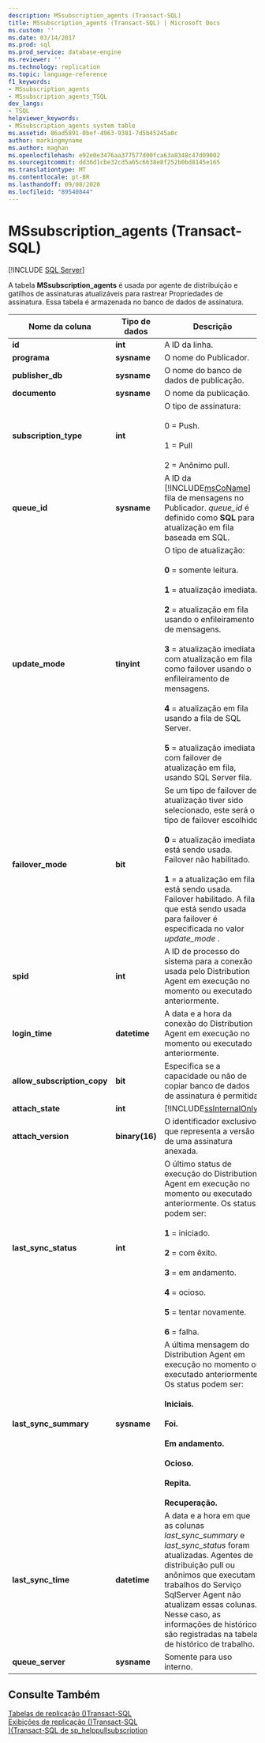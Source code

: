 ```yaml
---
description: MSsubscription_agents (Transact-SQL)
title: MSsubscription_agents (Transact-SQL) | Microsoft Docs
ms.custom: ''
ms.date: 03/14/2017
ms.prod: sql
ms.prod_service: database-engine
ms.reviewer: ''
ms.technology: replication
ms.topic: language-reference
f1_keywords:
- MSsubscription_agents
- MSsubscription_agents_TSQL
dev_langs:
- TSQL
helpviewer_keywords:
- MSsubscription_agents system table
ms.assetid: 86ad5891-0bef-4963-9381-7d5b45245a0c
author: markingmyname
ms.author: maghan
ms.openlocfilehash: e92e0e3476aa377577d00fca63a8348c47d09002
ms.sourcegitcommit: dd36d1cbe32cd5a65c6638e8f252b0bd8145e165
ms.translationtype: MT
ms.contentlocale: pt-BR
ms.lasthandoff: 09/08/2020
ms.locfileid: "89540844"
---
```

# <a name="mssubscription_agents-transact-sql"></a>MSsubscription_agents (Transact-SQL)
[!INCLUDE [SQL Server](../../includes/applies-to-version/sqlserver.md)]

  A tabela **MSsubscription_agents** é usada por agente de distribuição e gatilhos de assinaturas atualizáveis para rastrear Propriedades de assinatura. Essa tabela é armazenada no banco de dados de assinatura.  
  
|Nome da coluna|Tipo de dados|Descrição|  
|-----------------|---------------|-----------------|  
|**id**|**int**|A ID da linha.|  
|**programa**|**sysname**|O nome do Publicador.|  
|**publisher_db**|**sysname**|O nome do banco de dados de publicação.|  
|**documento**|**sysname**|O nome da publicação.|  
|**subscription_type**|**int**|O tipo de assinatura:<br /><br /> 0 = Push.<br /><br /> 1 = Pull<br /><br /> 2 = Anônimo pull.|  
|**queue_id**|**sysname**|A ID da [!INCLUDE[msCoName](../../includes/msconame-md.md)] fila de mensagens no Publicador. *queue_id* é definido como **SQL** para atualização em fila baseada em SQL.|  
|**update_mode**|**tinyint**|O tipo de atualização:<br /><br /> **0** = somente leitura.<br /><br /> **1** = atualização imediata.<br /><br /> **2** = atualização em fila usando o enfileiramento de mensagens.<br /><br /> **3** = atualização imediata com atualização em fila como failover usando o enfileiramento de mensagens.<br /><br /> **4** = atualização em fila usando a fila de SQL Server.<br /><br /> **5** = atualização imediata com failover de atualização em fila, usando SQL Server fila.|  
|**failover_mode**|**bit**|Se um tipo de failover de atualização tiver sido selecionado, este será o tipo de failover escolhido:<br /><br /> **0** = atualização imediata está sendo usada. Failover não habilitado.<br /><br /> **1** = a atualização em fila está sendo usada. Failover habilitado. A fila que está sendo usada para failover é especificada no valor *update_mode* .|  
|**spid**|**int**|A ID de processo do sistema para a conexão usada pelo Distribution Agent em execução no momento ou executado anteriormente.|  
|**login_time**|**datetime**|A data e a hora da conexão do Distribution Agent em execução no momento ou executado anteriormente.|  
|**allow_subscription_copy**|**bit**|Especifica se a capacidade ou não de copiar banco de dados de assinatura é permitida.|  
|**attach_state**|**int**|[!INCLUDE[ssInternalOnly](../../includes/ssinternalonly-md.md)]|  
|**attach_version**|**binary(16)**|O identificador exclusivo que representa a versão de uma assinatura anexada.|  
|**last_sync_status**|**int**|O último status de execução do Distribution Agent em execução no momento ou executado anteriormente. Os status podem ser:<br /><br /> **1** = iniciado.<br /><br /> **2** = com êxito.<br /><br /> **3** = em andamento.<br /><br /> **4** = ocioso.<br /><br /> **5** = tentar novamente.<br /><br /> **6** = falha.|  
|**last_sync_summary**|**sysname**|A última mensagem do Distribution Agent em execução no momento ou executado anteriormente. Os status podem ser:<br /><br /> **Iniciais.**<br /><br /> **Foi.**<br /><br /> **Em andamento.**<br /><br /> **Ocioso.**<br /><br /> **Repita.**<br /><br /> **Recuperação.**|  
|**last_sync_time**|**datetime**|A data e a hora em que as colunas *last_sync_summary* e *last_sync_status* foram atualizadas. Agentes de distribuição pull ou anônimos que executam trabalhos do Serviço SqlServer Agent não atualizam essas colunas. Nesse caso, as informações de histórico são registradas na tabela de histórico de trabalho.|  
|**queue_server**|**sysname**|Somente para uso interno.|  
  
## <a name="see-also"></a>Consulte Também  
 [Tabelas de replicação &#40;&#41;Transact-SQL ](../../relational-databases/system-tables/replication-tables-transact-sql.md)   
 [Exibições de replicação &#40;&#41;Transact-SQL ](../../relational-databases/system-views/replication-views-transact-sql.md)   
 [&#41;&#40;Transact-SQL de sp_helppullsubscription ](../../relational-databases/system-stored-procedures/sp-helppullsubscription-transact-sql.md)  
  
  
